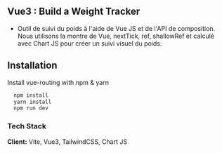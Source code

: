 ## Vue3 : Build a Weight Tracker

  * Outil de suivi du poids à l'aide de Vue JS et de l'API de composition. Nous utilisons la montre de Vue, nextTick, ref, shallowRef et calculé avec Chart JS pour créer un suivi visuel du poids.

## Installation

Install vue-routing with npm & yarn

```bash
  npm install
  yarn install
  npm run dev
```
### Tech Stack

**Client:** Vite, Vue3, TailwindCSS, Chart JS


